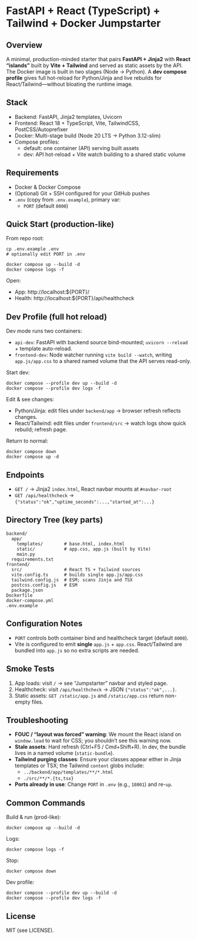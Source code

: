 # FastAPI + React (TypeScript) + Tailwind + Docker Jumpstarter

## Overview
A minimal, production-minded starter that pairs **FastAPI + Jinja2** with **React “islands”** built by **Vite + Tailwind** and served as static assets by the API. The Docker image is built in two stages (Node → Python). A **dev compose profile** gives full hot-reload for Python/Jinja and live rebuilds for React/Tailwind—without bloating the runtime image.

## Stack
- Backend: FastAPI, Jinja2 templates, Uvicorn
- Frontend: React 18 + TypeScript, Vite, TailwindCSS, PostCSS/Autoprefixer
- Docker: Multi-stage build (Node 20 LTS → Python 3.12-slim)
- Compose profiles:
  - default: one container (API) serving built assets
  - dev: API hot-reload + Vite watch building to a shared static volume

## Requirements
- Docker & Docker Compose
- (Optional) Git + SSH configured for your GitHub pushes
- `.env` (copy from `.env.example`), primary var:
  - `PORT` (default `8000`)

## Quick Start (production-like)
From repo root:

    cp .env.example .env
    # optionally edit PORT in .env

    docker compose up --build -d
    docker compose logs -f

Open:
- App: http://localhost:${PORT}/
- Health: http://localhost:${PORT}/api/healthcheck

## Dev Profile (full hot reload)
Dev mode runs two containers:
- `api-dev`: FastAPI with backend source bind-mounted; `uvicorn --reload` + template auto-reload.
- `frontend-dev`: Node watcher running `vite build --watch`, writing `app.js/app.css` to a shared named volume that the API serves read-only.

Start dev:

    docker compose --profile dev up --build -d
    docker compose --profile dev logs -f

Edit & see changes:
- Python/Jinja: edit files under `backend/app` → browser refresh reflects changes.
- React/Tailwind: edit files under `frontend/src` → watch logs show quick rebuild; refresh page.

Return to normal:

    docker compose down
    docker compose up -d

## Endpoints
- `GET /` → Jinja2 `index.html`, React navbar mounts at `#navbar-root`
- `GET /api/healthcheck` → `{"status":"ok","uptime_seconds":...,"started_at":...}`

## Directory Tree (key parts)
    backend/
      app/
        templates/        # base.html, index.html
        static/           # app.css, app.js (built by Vite)
        main.py
      requirements.txt
    frontend/
      src/                # React TS + Tailwind sources
      vite.config.ts      # builds single app.js/app.css
      tailwind.config.js  # ESM; scans Jinja and TSX
      postcss.config.js   # ESM
      package.json
    Dockerfile
    docker-compose.yml
    .env.example

## Configuration Notes
- `PORT` controls both container bind and healthcheck target (default `8000`).
- Vite is configured to emit **single** `app.js` + `app.css`. React/Tailwind are bundled into `app.js` so no extra scripts are needed.

## Smoke Tests
1) App loads: visit `/` → see “Jumpstarter” navbar and styled page.  
2) Healthcheck: visit `/api/healthcheck` → JSON `{"status":"ok",...}`.  
3) Static assets: `GET /static/app.js` and `/static/app.css` return non-empty files.

## Troubleshooting
- **FOUC / “layout was forced” warning**: We mount the React island on `window.load` to wait for CSS; you shouldn’t see this warning now.  
- **Stale assets**: Hard refresh (Ctrl+F5 / Cmd+Shift+R). In dev, the bundle lives in a named volume (`static-bundle`).  
- **Tailwind purging classes**: Ensure your classes appear either in Jinja templates or TSX; the Tailwind `content` globs include:
  - `../backend/app/templates/**/*.html`
  - `./src/**/*.{ts,tsx}`
- **Ports already in use**: Change `PORT` in `.env` (e.g., `18001`) and re-`up`.

## Common Commands
Build & run (prod-like):

    docker compose up --build -d

Logs:

    docker compose logs -f

Stop:

    docker compose down

Dev profile:

    docker compose --profile dev up --build -d
    docker compose --profile dev logs -f

## License
MIT (see LICENSE).
